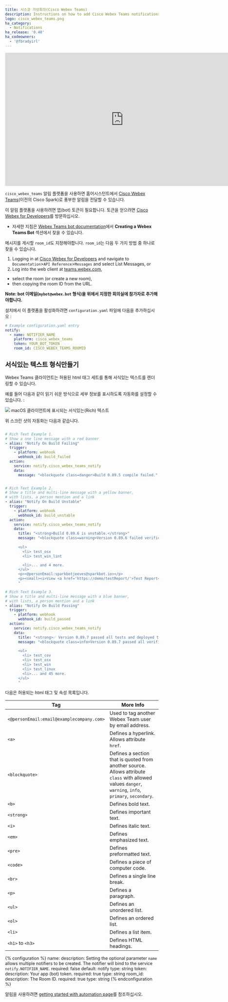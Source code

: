 ```yaml
---
title: 시스코 가상회의(Cisco Webex Teams)
description: Instructions on how to add Cisco Webex Teams notifications to Home Assistant.
logo: cisco_webex_teams.png
ha_category:
  - Notifications
ha_release: '0.40'
ha_codeowners:
  - '@fbradyirl'
---
```


<div class='videoWrapper'>
<iframe width="776" height="437" src="https://www.youtube.com/embed/0O-k5Ku6P7o" frameborder="0" allow="accelerometer; autoplay; encrypted-media; gyroscope; picture-in-picture" allowfullscreen></iframe>
</div>

`cisco_webex_teams` 알림 플랫폼을 사용하면 홈어시스턴트에서 [Cisco Webex Teams](https://www.webex.com/team-collaboration.html)(이전의 Cisco Spark)로 풍부한 알림을 전달할 수 있습니다.

이 알림 플랫폼을 사용하려면 앱(bot) 토큰이 필요합니다. 토큰을 얻으려면 [Cisco Webex for Developers](https://developer.webex.com/)를 방문하십시오.
* 자세한 지침은 [Webex Teams bot documentation](https://developer.webex.com/docs/bots)에서 **Creating a Webex Teams Bot** 섹션에서 찾을 수 있습니다.

메시지를 게시할 `room_id`도 지정해야합니다. `room_id`는 다음 두 가지 방법 중 하나로 찾을 수 있습니다.

1. Logging in at [Cisco Webex for Developers](https://developer.webex.com/) and navigate to `Documentation`>`API Reference`>`Messages` and select List Messages, or 
2. Log into the web client at [teams.webex.com](https://teams.webex.com/), 
 * select the room (or create a new room), 
 * then copying the room ID from the URL. 
 
<strong>**Note:** bot 이메일(`mybot@webex.bot` 형식)을 위에서 지정한 회의실에 참가자로 추가해야합니다.</strong>

설치에서 이 플랫폼을 활성화하려면 `configuration.yaml` 파일에 다음을 추가하십시오 :

```yaml
# Example configuration.yaml entry
notify:
  - name: NOTIFIER_NAME
    platform: cisco_webex_teams
    token: YOUR_BOT_TOKEN
    room_id: CISCO_WEBEX_TEAMS_ROOMID
```

## 서식있는 텍스트 형식만들기

Webex Teams 클라이언트는 허용된 html 태그 세트를 통해 서식있는 텍스트를 렌더링할 수 있습니다.

예를 들어 다음과 같이 읽기 쉬운 방식으로 세부 정보를 표시하도록 자동화를 설정할 수 있습니다. :

<p class='img'>
<img src='/images/integrations/cisco_webex_teams/rich_formatting.png' />
macOS 클라이언트에 표시되는 서식있는(Rich) 텍스트
</p>

위 스크린 샷의 자동화는 다음과 같습니다.

```yaml

# Rich Text Example 1.
# Show a one line message with a red banner
- alias: "Notify On Build Failing"
  trigger:
    - platform: webhook
      webhook_id: build_failed
  action:
    service: notify.cisco_webex_teams_notify
    data:
      message: "<blockquote class=danger>Build 0.89.5 compile failed."


# Rich Text Example 2.
# Show a title and multi-line message with a yellow banner, 
# with lists, a person mention and a link
- alias: "Notify On Build Unstable"
  trigger:
    - platform: webhook
      webhook_id: build_unstable
  action:
    service: notify.cisco_webex_teams_notify
    data:
      title: "<strong>Build 0.89.6 is unstable.</strong>"
      message: "<blockquote class=warning>Version 0.89.6 failed verifications.
      
      <ul>
        <li> test_osx
        <li> test_win_lint

        <li>... and 4 more.
      </ul>
      <p><@personEmail:sparkbotjeeves@sparkbot.io></p>
      <p><small><i>View <a href='https://demo/testReport/'>Test Report</a></i></small><br></p>
      "

# Rich Text Example 3.
# Show a title and multi-line message with a blue banner, 
# with lists, a person mention and a link
- alias: "Notify On Build Passing"
  trigger:
    - platform: webhook
      webhook_id: build_passed
  action:
    service: notify.cisco_webex_teams_notify
    data:
      title: "<strong>✅ Version 0.89.7 passed all tests and deployed to production!</strong>"
      message: "<blockquote class=info>Version 0.89.7 passed all verifications.
      
      <ul>
        <li> test_cov
        <li> test_osx
        <li> test_win
        <li> test_linux
        <li>... and 45 more.
      </ul>
      "
```

다음은 허용되는 html 태그 및 속성 목록입니다.

Tag | More Info
--- | --- 
`<@personEmail:email@examplecompany.com>` | Used to tag another Webex Team user by email address. 
`<a>`  | Defines a hyperlink. Allows attribute `href`.
`<blockquote>`  | Defines a section that is quoted from another source. Allows attribute `class` with allowed values `danger`, `warning`, `info`, `primary`, `secondary`.
`<b>` | Defines bold text.
`<strong>`  | Defines important text.
`<i>`  | Defines italic text.
`<em>` | Defines emphasized text.
`<pre>` | Defines preformatted text.
`<code>` | Defines a piece of computer code.
`<br>` | Defines a single line break.
`<p>` | Defines a paragraph.
`<ul>` | Defines an unordered list.
`<ol>` | Defines an ordered list.
`<li>` | Defines a list item.
`<h1>` to `<h3>` | Defines HTML headings.

{% configuration %}
name:
  description: Setting the optional parameter `name` allows multiple notifiers to be created. The notifier will bind to the service `notify.NOTIFIER_NAME`.
  required: false
  default: notify
  type: string
token:
  description: Your app (bot) token.
  required: true
  type: string
room_id:
  description: The Room ID.
  required: true
  type: string
{% endconfiguration %}

알림을 사용하려면 [getting started with automation page](/getting-started/automation/)를 참조하십시오.